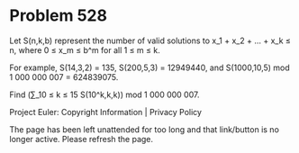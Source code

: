 #   Problem 528

   Let S(n,k,b) represent the number of valid solutions to x_1 + x_2 + ... +
   x_k ≤ n, where 0 ≤ x_m ≤ b^m for all 1 ≤ m ≤ k.

   For example, S(14,3,2) = 135, S(200,5,3) = 12949440, and S(1000,10,5) mod
   1 000 000 007 = 624839075.

   Find (∑_10 ≤ k ≤ 15 S(10^k,k,k)) mod 1 000 000 007.

   Project Euler: Copyright Information | Privacy Policy

   The page has been left unattended for too long and that link/button is no
   longer active. Please refresh the page.
